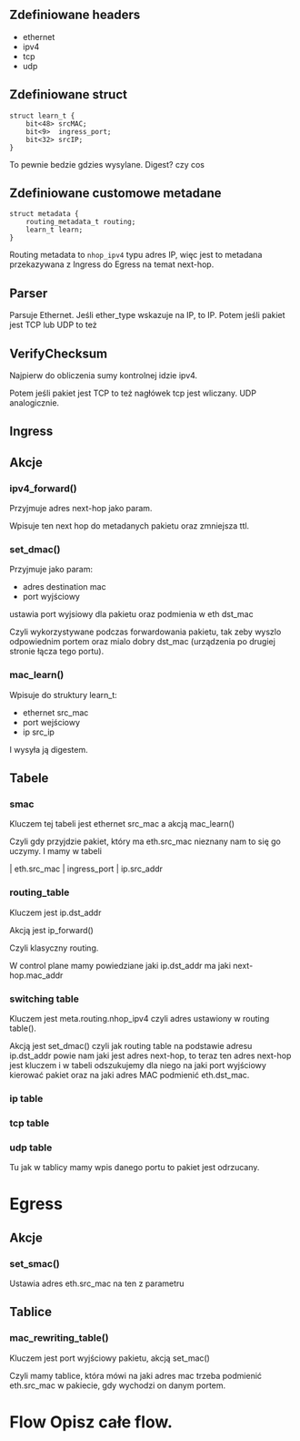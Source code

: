 ## Zdefiniowane headers
- ethernet
- ipv4
- tcp
- udp
## Zdefiniowane struct
```p4
struct learn_t {
    bit<48> srcMAC;
    bit<9>  ingress_port;
    bit<32> srcIP;
}
```

To pewnie bedzie gdzies wysylane. Digest? czy cos

## Zdefiniowane customowe metadane

```p4
struct metadata {
	routing_metadata_t routing;
	learn_t learn;
}
```
Routing metadata to `nhop_ipv4` typu adres IP, więc jest to metadana przekazywana z Ingress do Egress na temat next-hop.


## Parser
Parsuje Ethernet.
Jeśli ether_type wskazuje na IP, to IP.
Potem jeśli pakiet jest TCP lub UDP to też

## VerifyChecksum

Najpierw do obliczenia sumy kontrolnej idzie ipv4.

Potem jeśli pakiet jest TCP to też nagłówek tcp jest wliczany. UDP analogicznie.

## Ingress

## Akcje
### ipv4_forward()

Przyjmuje adres next-hop jako param.

Wpisuje ten next hop do metadanych pakietu oraz zmniejsza ttl.

### set_dmac()

Przyjmuje jako param:
- adres destination mac
- port wyjściowy

ustawia port wyjsiowy dla pakietu
oraz podmienia w eth dst_mac

Czyli wykorzystywane podczas forwardowania pakietu, tak zeby wyszlo odpowiednim portem oraz mialo dobry dst_mac (urządzenia po drugiej stronie łącza tego portu).

### mac_learn()

Wpisuje do struktury learn_t:
- ethernet src_mac
- port wejściowy
- ip src_ip

I wysyła ją digestem.

## Tabele

### smac
Kluczem tej tabeli jest ethernet src_mac a akcją mac_learn()

Czyli gdy przyjdzie pakiet, który ma eth.src_mac nieznany nam to się go uczymy.
I mamy w tabeli

| eth.src_mac | ingress_port | ip.src_addr

### routing_table

Kluczem jest ip.dst_addr

Akcją jest ip_forward()

Czyli klasyczny routing. 

W control plane mamy powiedziane jaki ip.dst_addr ma jaki next-hop.mac_addr

### switching table
Kluczem jest meta.routing.nhop_ipv4 czyli adres ustawiony w routing table().

Akcją jest set_dmac() czyli jak routing table na podstawie adresu ip.dst_addr powie nam jaki jest adres next-hop, to teraz ten adres next-hop jest kluczem i w tabeli odszukujemy dla niego na jaki port wyjściowy kierować pakiet oraz na jaki adres MAC podmienić eth.dst_mac.

### ip table
### tcp table
### udp table
Tu jak w tablicy mamy wpis danego portu to pakiet jest odrzucany.

# Egress
## Akcje
### set_smac()
Ustawia adres eth.src_mac na ten z parametru
## Tablice
### mac_rewriting_table()
Kluczem jest port wyjściowy pakietu, akcją set_mac()

Czyli mamy tablice, która mówi na jaki adres mac trzeba podmienić eth.src_mac w pakiecie, gdy wychodzi on danym portem.

# Flow Opisz całe flow.